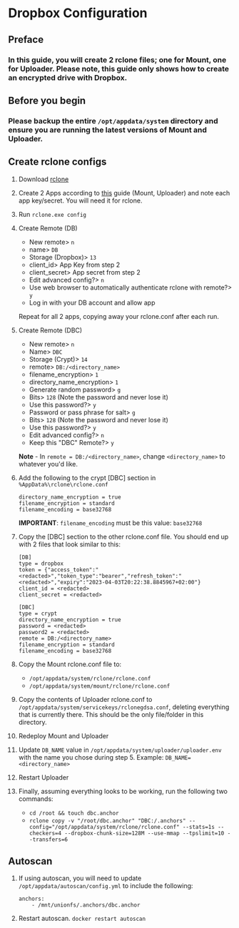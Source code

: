 # Dropbox Configuration

## **Preface**
### In this guide, you will create 2 rclone files; one for Mount, one for Uploader. Please note, this guide only shows how to create an encrypted drive with Dropbox.

## **Before you begin**
### Please backup the entire `/opt/appdata/system` directory and ensure you are running the latest versions of Mount and Uploader.

## **Create rclone configs**
1. Download [rclone](https://rclone.org/downloads/)

1. Create 2 Apps according to [this](https://rclone.org/dropbox/#get-your-own-dropbox-app-id) guide (Mount, Uploader) and note each app key/secret. You will need it for rclone.

1. Run `rclone.exe config`

1. Create Remote (DB)

    - New remote> `n`
    - name> `DB`
    - Storage (Dropbox)> `13`
    - client_id> App Key from step 2
    - client_secret> App secret from step 2
    - Edit advanced config?> `n`
    - Use web browser to automatically authenticate rclone with remote?> `y`
    - Log in with your DB account and allow app
   
    Repeat for all 2 apps, copying away your rclone.conf after each run.

1. Create Remote (DBC)

    - New remote> `n`
    - Name> `DBC`
    - Storage (Crypt)> `14`
    - remote> `DB:/<directory_name>`
    - filename_encryption> `1`
    - directory_name_encryption> `1`
    - Generate random password> `g`
    - Bits> `128` (Note the password and never lose it)
    - Use this password?> `y`
    - Password or pass phrase for salt> `g`
    - Bits> `128` (Note the password and never lose it)
    - Use this password?> `y`
    - Edit advanced config?> `n`
    - Keep this "DBC" Remote?> `y`
   
    **Note** - In `remote = DB:/<directory_name>`, change `<directory_name>` to whatever you'd like.

1. Add the following to the crypt [DBC] section in `%AppData%\rclone\rclone.conf`
   ```
   directory_name_encryption = true
   filename_encryption = standard
   filename_encoding = base32768
   ```

    **IMPORTANT**: `filename_encoding` must be this value: `base32768`
1. Copy the [DBC] section to the other rclone.conf file. You should end up with 2 files that look similar to this:
   ```
   [DB]
   type = dropbox
   token = {"access_token":"<redacted>","token_type":"bearer","refresh_token":"<redacted>","expiry":"2023-04-03T20:22:38.8845967+02:00"}
   client_id = <redacted>
   client_secret = <redacted>
   
   [DBC]
   type = crypt
   directory_name_encryption = true
   password = <redacted>
   password2 = <redacted>
   remote = DB:/<directory_name>
   filename_encryption = standard
   filename_encoding = base32768
   ```

1. Copy the Mount rclone.conf file to:

    - `/opt/appdata/system/rclone/rclone.conf`
    - `/opt/appdata/system/mount/rclone/rclone.conf`

1. Copy the contents of Uploader rclone.conf to `/opt/appdata/system/servicekeys/rclonegdsa.conf`, deleting everything that is currently there. This should be the only file/folder in this directory.

1. Redeploy Mount and Uploader

1. Update `DB_NAME` value in `/opt/appdata/system/uploader/uploader.env` with the name you chose during step 5. Example: `DB_NAME=<directory_name>`

1. Restart Uploader

1. Finally, assuming everything looks to be working, run the following two commands:

    - `cd /root && touch dbc.anchor`
    - `rclone copy -v "/root/dbc.anchor" "DBC:/.anchors" --config="/opt/appdata/system/rclone/rclone.conf" --stats=1s --checkers=4 --dropbox-chunk-size=128M --use-mmap --tpslimit=10 --transfers=6`

## **Autoscan**

1. If using autoscan, you will need to update `/opt/appdata/autoscan/config.yml` to include the following:

    ```
    anchors:
        - /mnt/unionfs/.anchors/dbc.anchor
    ```

1. Restart autoscan. `docker restart autoscan`

